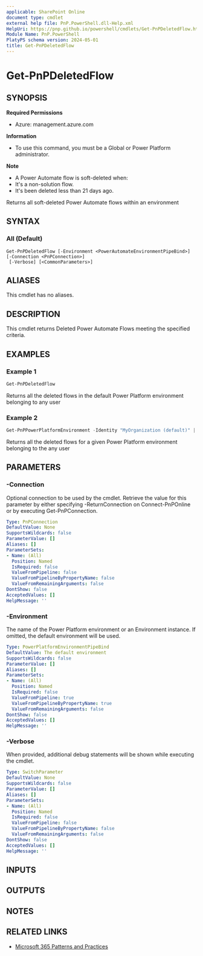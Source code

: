 ```yaml
---
applicable: SharePoint Online
document type: cmdlet
external help file: PnP.PowerShell.dll-Help.xml
HelpUri: https://pnp.github.io/powershell/cmdlets/Get-PnPDeletedFlow.html
Module Name: PnP.PowerShell
PlatyPS schema version: 2024-05-01
title: Get-PnPDeletedFlow
---
```


# Get-PnPDeletedFlow

## SYNOPSIS

**Required Permissions**

* Azure: management.azure.com

**Information**

* To use this command, you must be a Global or Power Platform administrator.

**Note**

* A Power Automate flow is soft-deleted when:
* It's a non-solution flow.
* It's been deleted less than 21 days ago.

Returns all soft-deleted Power Automate flows within an environment

## SYNTAX

### All (Default)

```
Get-PnPDeletedFlow [-Environment <PowerAutomateEnvironmentPipeBind>] [-Connection <PnPConnection>]
 [-Verbose] [<CommonParameters>]
```

## ALIASES

This cmdlet has no aliases.

## DESCRIPTION

This cmdlet returns Deleted Power Automate Flows meeting the specified criteria.

## EXAMPLES

### Example 1

```powershell
Get-PnPDeletedFlow
```
Returns all the deleted flows in the default Power Platform environment belonging to any user

### Example 2

```powershell
Get-PnPPowerPlatformEnvironment -Identity "MyOrganization (default)" | Get-PnPDeletedFlow
```
Returns all the deleted  flows for a given Power Platform environment belonging to the any user

## PARAMETERS

### -Connection

Optional connection to be used by the cmdlet.
Retrieve the value for this parameter by either specifying -ReturnConnection on Connect-PnPOnline or by executing Get-PnPConnection.

```yaml
Type: PnPConnection
DefaultValue: None
SupportsWildcards: false
ParameterValue: []
Aliases: []
ParameterSets:
- Name: (All)
  Position: Named
  IsRequired: false
  ValueFromPipeline: false
  ValueFromPipelineByPropertyName: false
  ValueFromRemainingArguments: false
DontShow: false
AcceptedValues: []
HelpMessage: ''
```

### -Environment

The name of the Power Platform environment or an Environment instance. If omitted, the default environment will be used.

```yaml
Type: PowerPlatformEnvironmentPipeBind
DefaultValue: The default environment
SupportsWildcards: false
ParameterValue: []
Aliases: []
ParameterSets:
- Name: (All)
  Position: Named
  IsRequired: false
  ValueFromPipeline: true
  ValueFromPipelineByPropertyName: true
  ValueFromRemainingArguments: false
DontShow: false
AcceptedValues: []
HelpMessage: ''
```

### -Verbose

When provided, additional debug statements will be shown while executing the cmdlet.

```yaml
Type: SwitchParameter
DefaultValue: None
SupportsWildcards: false
ParameterValue: []
Aliases: []
ParameterSets:
- Name: (All)
  Position: Named
  IsRequired: false
  ValueFromPipeline: false
  ValueFromPipelineByPropertyName: false
  ValueFromRemainingArguments: false
DontShow: false
AcceptedValues: []
HelpMessage: ''
```

## INPUTS

## OUTPUTS

## NOTES

## RELATED LINKS

- [Microsoft 365 Patterns and Practices](https://aka.ms/m365pnp)
